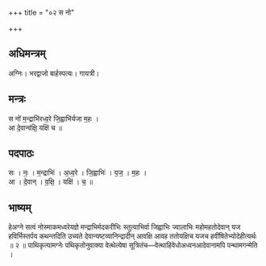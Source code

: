 +++
title = "०२ स नो"

+++
## अधिमन्त्रम्
अग्निः। भरद्वाजो बार्हस्पत्यः। गायत्री।

## मन्त्रः
स नो॑ म॒न्द्राभि॑रध्व॒रे जि॒ह्वाभि॑र्यजा म॒हः ।  
आ दे॒वान्व॑क्षि॒ यक्षि॑ च ॥

## पदपाठः
सः । नः॒ । म॒न्द्राभिः॑ । अ॒ध्व॒रे । जि॒ह्वाभिः॑ । य॒ज॒ । म॒हः ।  
आ । दे॒वान् । व॒क्षि॒ । यक्षि॑ । च॒ ॥

## भाष्यम्
हेअग्ने सत्वं नोस्माकमध्वरेयज्ञे मन्द्राभिर्मदकरीभिः स्तुत्याभिर्वा जिह्वाभिः ज्वालाभिः महोमहतोदेवान् यज हविर्भिस्तर्पय कथन्तदिति उच्यते देवान्यष्टव्यानिन्द्रादीन् आवक्षि आवह ततोयक्षिच यजच हवींषितेभ्योदेहीत्यर्थः ॥ २ ॥ पाथिकृत्यामग्नेः पथिकृतोनुवाक्या वेत्थेत्येषा सूत्रितंच—वेत्थाहिवेधोअध्वनआदेवानामपि पन्थामगन्मेति ।